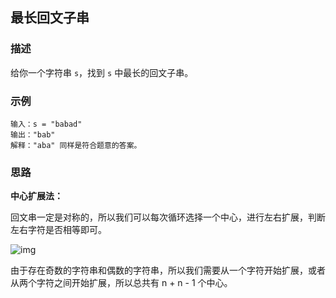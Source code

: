 ## 最长回文子串

### 描述

给你一个字符串 `s`，找到 `s` 中最长的回文子串。

### 示例

```
输入：s = "babad"
输出："bab"
解释："aba" 同样是符合题意的答案。
```

### 思路

**中心扩展法：**

回文串一定是对称的，所以我们可以每次循环选择一个中心，进行左右扩展，判断左右字符是否相等即可。

![img](http://windliang.oss-cn-beijing.aliyuncs.com/5_6.jpg)

由于存在奇数的字符串和偶数的字符串，所以我们需要从一个字符开始扩展，或者从两个字符之间开始扩展，所以总共有 n + n - 1 个中心。